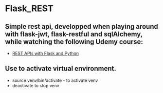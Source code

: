 # Flask_REST 

## Simple rest api, developped when playing around with flask-jwt, flask-restful and sqlAlchemy, while watching the following Udemy course:
* [REST APIs with Flask and Python](https://www.udemy.com/course/rest-api-flask-and-python/)

## Use to activate virtual environment. 
* source venv/bin/activate - to activate venv
* deactivate to stop venv
